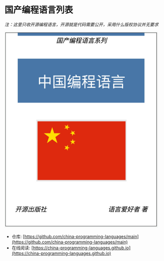# 国产编程语言列表

*注：这里只收开源编程语言，开源就是代码需要公开，采用什么版权协议并无要求*

![](cover.jpg)

- 仓库: [https://github.com/china-programming-languages/main](https://github.com/china-programming-languages/main)
- 在线阅读: [https://china-programming-languages.github.io](https://china-programming-languages.github.io)


